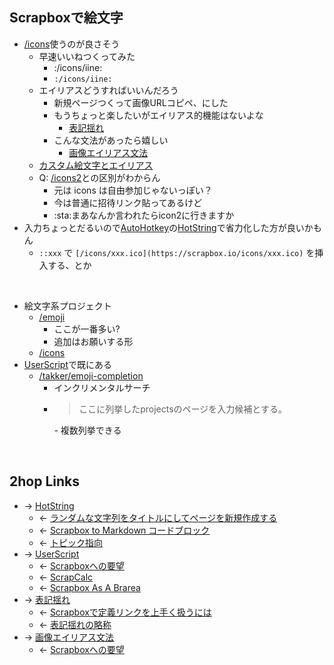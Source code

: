 ## Scrapboxで絵文字
- [/icons](https://scrapbox.io/icons)使うのが良さそう
    - 早速いいねつくってみた
        - :/icons/iine:
        - `:/icons/iine:`
    - エイリアスどうすればいいんだろう
        - 新規ページつくって画像URLコピペ、にした
        - もうちょっと楽したいがエイリアス的機能はないよな
            - [表記揺れ](表記揺れ.md)
        - こんな文法があったら嬉しい
            - [画像エイリアス文法](画像エイリアス文法.md)
    - [カスタム絵文字とエイリアス](カスタム絵文字とエイリアス.md)
    - Q: [/icons2](https://scrapbox.io/icons2)との区別がわからん
        - 元は icons は自由参加じゃないっぽい？
        - 今は普通に招待リンク貼ってあるけど
        - :sta:まあなんか言われたらicon2に行きますか
- 入力ちょっとだるいので[AutoHotkey](AutoHotkey.md)の[HotString](HotString.md)で省力化した方が良いかもん
    - `::xxx` で `[/icons/xxx.ico](https://scrapbox.io/icons/xxx.ico)` を挿入する、とか

<br>

- 絵文字系プロジェクト
    - [/emoji](https://scrapbox.io/emoji)
        - ここが一番多い?
        - 追加はお願いする形
    - [/icons](https://scrapbox.io/icons)
- [UserScript](UserScript.md)で既にある
    - [/takker/emoji-completion](https://scrapbox.io/takker/emoji-completion)
        - インクリメンタルサーチ
        - <blockquote>ここに列挙したprojectsのページを入力候補とする。</blockquote>
            - 複数列挙できる

<br>

## 2hop Links
- → [HotString](HotString.md)
    - ← [ランダムな文字列をタイトルにしてページを新規作成する](ランダムな文字列をタイトルにしてページを新規作成する.md)
    - ← [Scrapbox to Markdown コードブロック](Scrapbox_to_Markdown_コードブロック.md)
    - ← [トピック指向](トピック指向.md)
- → [UserScript](UserScript.md)
    - ← [Scrapboxへの要望](Scrapboxへの要望.md)
    - ← [ScrapCalc](ScrapCalc.md)
    - ← [Scrapbox As A Brarea](Scrapbox_As_A_Brarea.md)
- → [表記揺れ](表記揺れ.md)
    - ← [Scrapboxで定義リンクを上手く扱うには](Scrapboxで定義リンクを上手く扱うには.md)
    - ← [表記揺れの略称](表記揺れの略称.md)
- → [画像エイリアス文法](画像エイリアス文法.md)
    - ← [Scrapboxへの要望](Scrapboxへの要望.md)
